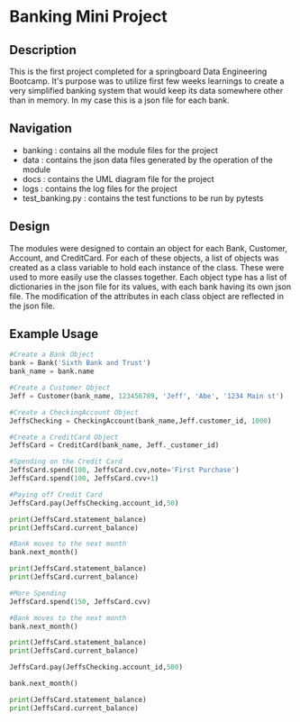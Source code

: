 # Banking Mini Project

## Description
This is the first project completed for a springboard Data Engineering Bootcamp. It's purpose was to utilize first few weeks learnings to create a very simplified banking system that would keep its data somewhere other than in memory. In my case this is a json file for each bank.

## Navigation

 - banking : contains all the module files for the project
 - data : contains the json data files generated by the operation of the module
 - docs : contains the UML diagram file for the project
 - logs : contains the log files for the project
 - test_banking.py : contains the test functions to be run by pytests

## Design

The modules were designed to contain an object for each Bank, Customer, Account, and CreditCard. For each of these objects, a list of objects was created as a class variable to hold each instance of the class. These were used to more easily use the classes together. Each object type has a list of dictionaries in the json file for its values, with each bank having its own json file. The modification of the attributes in each class object are reflected in the json file.


## Example Usage

```python console
#Create a Bank Object
bank = Bank('Sixth Bank and Trust')
bank_name = bank.name

#Create a Customer Object
Jeff = Customer(bank_name, 123456789, 'Jeff', 'Abe', '1234 Main st')

#Create a CheckingAccount Object
JeffsChecking = CheckingAccount(bank_name,Jeff.customer_id, 1000)

#Create a CreditCard Object
JeffsCard = CreditCard(bank_name, Jeff._customer_id)

#Spending on the Credit Card
JeffsCard.spend(100, JeffsCard.cvv,note='First Purchase')
JeffsCard.spend(100, JeffsCard.cvv+1)

#Paying off Credit Card
JeffsCard.pay(JeffsChecking.account_id,50)

print(JeffsCard.statement_balance)
print(JeffsCard.current_balance)

#Bank moves to the next month
bank.next_month()

print(JeffsCard.statement_balance)
print(JeffsCard.current_balance)

#More Spending
JeffsCard.spend(150, JeffsCard.cvv)

#Bank moves to the next month
bank.next_month()

print(JeffsCard.statement_balance)
print(JeffsCard.current_balance)

JeffsCard.pay(JeffsChecking.account_id,500)

bank.next_month()

print(JeffsCard.statement_balance)
print(JeffsCard.current_balance)

```